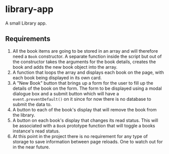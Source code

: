 # library-app
A small Library app.
## Requirements
1. All the book items are going to be stored in an array and will therefore need a `Book` constructor. A separate function inside the script but out of the constructor takes the arguments for the book details, creates the book and adds the new book object into the array.
2. A function that loops the array and displays each book on the page, with each book being displayed in its own card. 
3. A "New Book" button that brings up a form for the user to fill up the details of the book on the form. The form to be displayed using a modal dialogue box and a submit button which will have a `event.preventDefault()` on it since for now there is no database to submit the data to. 
4. A button to each of the book's display that will remove the book from the library. 
5. A button on each book's display that changes its read status. This will be associated with a `Book` prototype function that will toggle a books instance's read status. 
6. At this point in the project there is no requirement for any type of storage to save information between page reloads. One to watch out for in the near future. 